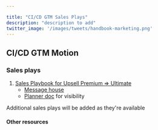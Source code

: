 ```yaml
---

title: "CI/CD GTM Sales Plays"
description: "description to add"
twitter_image: '/images/tweets/handbook-marketing.png'
---
```


## CI/CD GTM Motion 
### Sales plays

1. [Sales Playbook for Upsell Premium => Ultimate](/handbook/marketing/sales-plays-cicd/playbook-premium-to-ultimate)
   - [Message house](/handbook/marketing/sales-plays-cicd/message-house-premium-to-ultimate)
   - [Planner doc](/handbook/marketing/sales-plays-cicd/planner-premium-to-ultimate) for visibility

Additional sales plays will be added as they're available

#### Other resources
